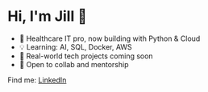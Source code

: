 # Hi, I'm Jill 👋

- 🚀 Healthcare IT pro, now building with Python & Cloud
- 💡 Learning: AI, SQL, Docker, AWS
- 🌟 Real-world tech projects coming soon
- 🤝 Open to collab and mentorship

Find me: [LinkedIn](https://linkedin.com/in/jillsharp) 
